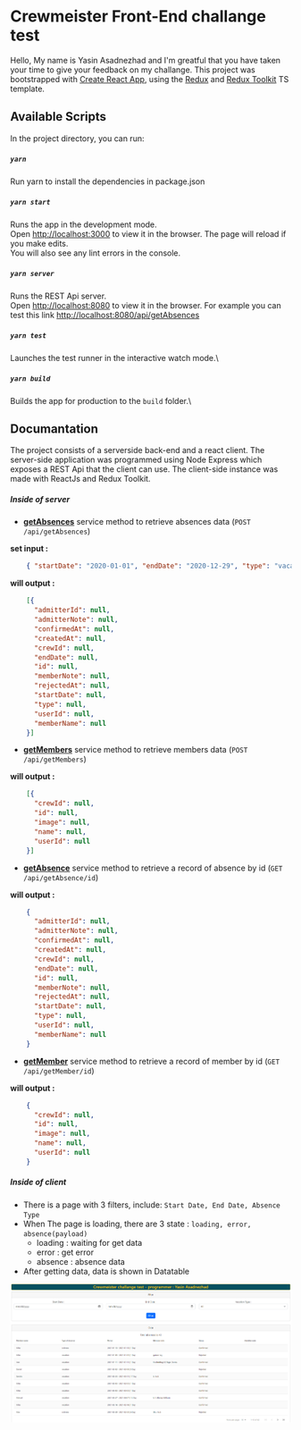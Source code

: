 # Crewmeister Front-End challange test
Hello,
My name is Yasin Asadnezhad and I'm greatful that you have taken your time to give your feedback on my challange.
This project was bootstrapped with [Create React App](https://github.com/facebook/create-react-app), using the [Redux](https://redux.js.org/) and [Redux Toolkit](https://redux-toolkit.js.org/) TS template.

## Available Scripts

In the project directory, you can run:

##### `yarn` 
Run yarn to install the dependencies in package.json 
 
##### `yarn start` 
Runs the app in the development mode.\
Open [http://localhost:3000](http://localhost:3000) to view it in the browser.
The page will reload if you make edits.\
You will also see any lint errors in the console.
 

##### `yarn server` 
Runs the REST Api server.\
Open [http://localhost:8080](http://localhost:8080) to view it in the browser.
For example you can test this link 
[http://localhost:8080/api/getAbsences](http://localhost:8080/api/getAbsences)

##### `yarn test` 
Launches the test runner in the interactive watch mode.\

##### `yarn build`
Builds the app for production to the `build` folder.\
 
## Documantation
The project consists of a serverside back-end and a react client.
The server-side application was programmed using Node Express which exposes a REST Api that the client can use.
The client-side instance was made with ReactJs and Redux Toolkit.

##### Inside of server

- **[getAbsences](#http://localhost:8080/api/getAbsences)** service method to retrieve absences data (`POST /api/getAbsences`)

**set input :**
```json
    { "startDate": "2020-01-01", "endDate": "2020-12-29", "type": "vacation|sickness" }
```
**will output :**
   
```json
    [{
      "admitterId": null,
      "admitterNote": null,
      "confirmedAt": null,
      "createdAt": null,
      "crewId": null,
      "endDate": null,
      "id": null,
      "memberNote": null,
      "rejectedAt": null,
      "startDate": null,
      "type": null,
      "userId": null,
      "memberName": null
    }]
```
- **[getMembers](#http://localhost:8080/api/getMembers)** service method to retrieve members data (`POST /api/getMembers`)

**will output :**

```json
    [{
      "crewId": null,
      "id": null,
      "image": null,
      "name": null,
      "userId": null
    }]
```

- **[getAbsence](#http://localhost:8080/api/getAbsence)** service method to retrieve a record of absence by id (`GET /api/getAbsence/id`)

**will output :**

```json
    {
      "admitterId": null,
      "admitterNote": null,
      "confirmedAt": null,
      "createdAt": null,
      "crewId": null,
      "endDate": null,
      "id": null,
      "memberNote": null,
      "rejectedAt": null,
      "startDate": null,
      "type": null,
      "userId": null,
      "memberName": null
    }
``` 

- **[getMember](#http://localhost:8080/api/getMember)** service method to retrieve a record of member by id (`GET /api/getMember/id`)

**will output :**

```json
    {
      "crewId": null,
      "id": null,
      "image": null,
      "name": null,
      "userId": null
    }
```

##### Inside of client

- There is a page with 3 filters, include: `Start Date, End Date, Absence Type` 
- When The page is loading, there are 3 state : `loading, error, absence(payload)`
     - loading : waiting for get data
     - error : get error
     - absence : absence data
- After getting data, data is shown in Datatable

 ![Screen Shot](/public/Screenshot.png)